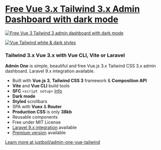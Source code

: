 # [Free Vue 3.x Tailwind 3.x Admin Dashboard with dark mode](https://github.com/justboil/admin-one-vue-tailwind)

[![Free Vue 3 Tailwind 3 admin dashboard with dark mode](https://static.justboil.me/templates/one/repo-tailwind-vue.png)](https://github.com/justboil/admin-one-vue-tailwind)

[![Vue Tailwind white & dark styles](https://static.justboil.me/templates/one/repo-styles.png)](https://github.com/justboil/admin-one-vue-tailwind)

### Tailwind 3.x Vue 3.x with Vue CLI, Vite or Laravel

**Admin One** is simple, beautiful and free Vue.js 3.x Tailwind CSS 3.x admin dashboard. Laravel 9.x integration available.

* Built with **Vue.js 3**, **Tailwind CSS 3** framework & **Composition API**
* **Vite** and **Vue CLI** build tools
* **SFC** `<script setup>` [Info](https://v3.vuejs.org/api/sfc-script-setup.html)
* **Dark mode**
* **Styled** scrollbars
* SPA with **Vuex** & **Router**
* **Production CSS** is only **38kb**
* Reusable components
* Free under MIT License
* [Laravel 9.x integration](https://github.com/justboil/admin-one-vue-tailwind/blob/master/.laravel-guide/README.md) available
* [Premium version](https://justboil.me/tailwind-admin-templates/vue-dashboard/) available

[Learn more at justboil/admin-one-vue-tailwind](https://github.com/justboil/admin-one-vue-tailwind)
